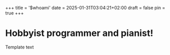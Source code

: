 +++
title = '$whoami'
date = 2025-01-31T03:04:21+02:00
draft = false
pin = true
+++
# Hobbyist programmer and pianist!

Template text
